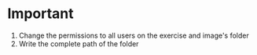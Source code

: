 # Important

1. Change the permissions to all users on the exercise and image's folder
2. Write the complete path of the folder
